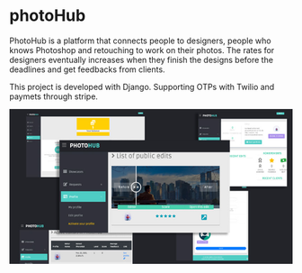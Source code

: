 # photoHub
PhotoHub is a platform that connects people to designers, people who knows Photoshop and retouching to work on their photos. The rates for designers eventually increases when they finish the designs before the deadlines and get feedbacks from clients. 

This project is developed with Django. Supporting OTPs with Twilio and paymets through stripe. 


![PhotoHub Demo](demo.jpg)
